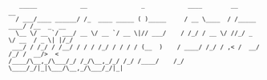        _____            __               _            ____        __            __
      / ___/____ ______/ /_  ____ _____ ( )_____     / __ \____  / /_____  ____/ /__  _  __
      \__ \/ __ `/ ___/ __ \/ __ `/ __ \|// ___/    / /_/ / __ \/ //_/ _ \/ __  / _ \| |/_/
     ___/ / /_/ / /__/ / / / /_/ / / / / (__  )    / ____/ /_/ / ,< /  __/ /_/ /  __/>  <  
    /____/\__,_/\___/_/ /_/\__,_/_/ /_/ /____/    /_/    \____/_/|_|\___/\__,_/\___/_/|_|  
